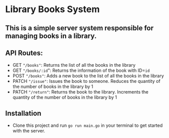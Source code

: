 # Library Books System 
## This is a simple server system responsible for managing books in a library. 

## API Routes:
- GET `"/books"`: Returns the list of all the books in the library
- GET `"/books/:id`": Returns the information of the book with ID=`id`
- POST `"/books"`: Adds a new book to the list of all the books in the library
- PATCH `"/issue"`: Issues the book to someone. Reduces the quantity of the number of books in the library by 1
- PATCH `"/return"`: Returns the book to the library. Increments the quantity of the number of books in the library by 1

## Installation
- Clone this project and run `go run main.go` in your terminal to get started with the server.